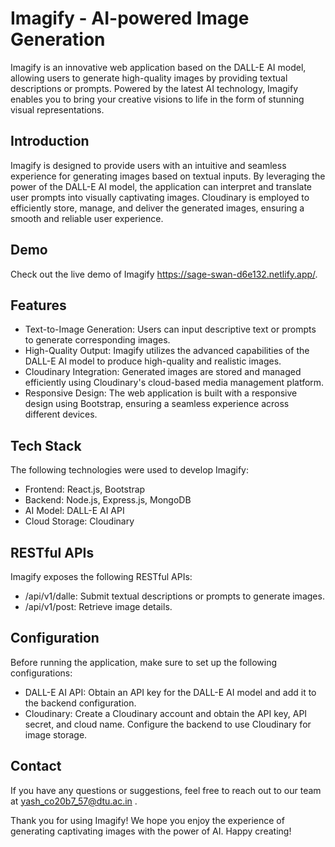 # Imagify - AI-powered Image Generation
Imagify is an innovative web application based on the DALL-E AI model, allowing users to generate high-quality images by providing textual descriptions or prompts. Powered by the latest AI technology, Imagify enables you to bring your creative visions to life in the form of stunning visual representations.

## Introduction
Imagify is designed to provide users with an intuitive and seamless experience for generating images based on textual inputs. By leveraging the power of the DALL-E AI model, the application can interpret and translate user prompts into visually captivating images. Cloudinary is employed to efficiently store, manage, and deliver the generated images, ensuring a smooth and reliable user experience.

## Demo
Check out the live demo of Imagify https://sage-swan-d6e132.netlify.app/.

## Features
* Text-to-Image Generation: Users can input descriptive text or prompts to generate corresponding images.
* High-Quality Output: Imagify utilizes the advanced capabilities of the DALL-E AI model to produce high-quality and realistic images.
* Cloudinary Integration: Generated images are stored and managed efficiently using Cloudinary's cloud-based media management platform.
* Responsive Design: The web application is built with a responsive design using Bootstrap, ensuring a seamless experience across different devices.

## Tech Stack
The following technologies were used to develop Imagify:
* Frontend: React.js, Bootstrap
* Backend: Node.js, Express.js, MongoDB
* AI Model: DALL-E AI API
* Cloud Storage: Cloudinary

## RESTful APIs
Imagify exposes the following RESTful APIs:
* /api/v1/dalle: Submit textual descriptions or prompts to generate images.
* /api/v1/post: Retrieve image details.

## Configuration
Before running the application, make sure to set up the following configurations:
* DALL-E AI API: Obtain an API key for the DALL-E AI model and add it to the backend configuration.
* Cloudinary: Create a Cloudinary account and obtain the API key, API secret, and cloud name. Configure the backend to use Cloudinary for image storage.

## Contact
If you have any questions or suggestions, feel free to reach out to our team at yash_co20b7_57@dtu.ac.in .

Thank you for using Imagify! We hope you enjoy the experience of generating captivating images with the power of AI. Happy creating!

